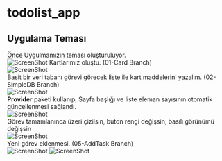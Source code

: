 # todolist_app

## Uygulama Teması
Önce Uygulmamızın teması oluşturuluyor.\
![ScreenShot](screen_shots/img-01.png)
Kartlarımız oluştu. (01-Card Branch)\
![ScreenShot](screen_shots/img-02.png)\
Basit bir veri tabanı görevi görecek liste ile kart maddelerini yazalım. (02-SimpleDB Branch)\
![ScreenShot](screen_shots/img-03.png)\
**Provider** paketi kullanıp, Sayfa başlığı ve liste eleman sayısının otomatik güncellenmesi sağlandı.\
![ScreenShot](screen_shots/img-04.png)\
Görev tamamlanınca üzeri çizilsin, buton rengi değişsin, basılı görünümü değişsin\
![ScreenShot](screen_shots/img-05.png)\
Yeni görev eklenmesi. (05-AddTask Branch)\
![ScreenShot](screen_shots/img-06.png)
![ScreenShot](screen_shots/img-07.png)
